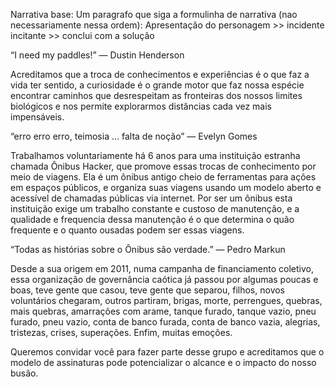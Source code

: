 Narrativa base:
Um paragrafo que siga a formulinha de narrativa (nao necessariamente nessa ordem): 
    Apresentação do personagem >> incidente incitante >> conclui com a solução

“I need my paddles!” — Dustin Henderson

Acreditamos que a troca de conhecimentos e experiências é o que faz a vida ter sentido, a curiosidade é o grande motor que faz nossa espécie encontrar caminhos que desrespeitam as fronteiras dos nossos limites biológicos e nos permite explorarmos distâncias cada vez mais impensáveis.

“erro erro erro, teimosia ... falta de noção” — Evelyn Gomes

Trabalhamos voluntariamente há 6 anos para uma instituição estranha chamada Ônibus Hacker, que promove essas trocas de conhecimento por meio de viagens. Ela é um ônibus antigo cheio de ferramentas para ações em espaços públicos, e organiza suas viagens usando um modelo aberto e acessível de chamadas públicas via internet. Por ser um ônibus esta instituição exige um trabalho constante e custoso de manutenção, e a qualidade e frequencia dessa manutenção é o que determina o quão frequente e o quanto ousadas podem ser essas viagens.

“Todas as histórias sobre o Ônibus são verdade.” — Pedro Markun

Desde a sua origem em 2011, numa campanha de financiamento coletivo, essa organização de governância caótica já passou por algumas poucas e boas, teve gente que casou, teve gente que separou, filhos, novos voluntários chegaram, outros partiram, brigas, morte, perrengues, quebras, mais quebras, amarrações com arame, tanque furado, tanque vazio, pneu furado, pneu vazio, conta de banco furada, conta de banco vazia, alegrias, tristezas, crises, superações. Enfim, muitas emoções.

Queremos convidar você para fazer parte desse grupo e acreditamos que o modelo de assinaturas pode potencializar o alcance e o impacto do nosso busão.

